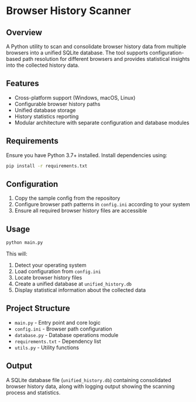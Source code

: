 # Browser History Scanner

## Overview
A Python utility to scan and consolidate browser history data from multiple browsers into a unified SQLite database. The tool supports configuration-based path resolution for different browsers and provides statistical insights into the collected history data.

## Features
- Cross-platform support (Windows, macOS, Linux)
- Configurable browser history paths
- Unified database storage
- History statistics reporting
- Modular architecture with separate configuration and database modules

## Requirements
Ensure you have Python 3.7+ installed. Install dependencies using:
```bash
pip install -r requirements.txt
```

## Configuration
1. Copy the sample config from the repository
2. Configure browser path patterns in `config.ini` according to your system
3. Ensure all required browser history files are accessible

## Usage
```bash
python main.py
```
This will:
1. Detect your operating system
2. Load configuration from `config.ini`
3. Locate browser history files
4. Create a unified database at `unified_history.db`
5. Display statistical information about the collected data

## Project Structure
- `main.py` - Entry point and core logic
- `config.ini` - Browser path configuration
- `database.py` - Database operations module
- `requirements.txt` - Dependency list
- `utils.py` - Utility functions

## Output
A SQLite database file (`unified_history.db`) containing consolidated browser history data, along with logging output showing the scanning process and statistics.
